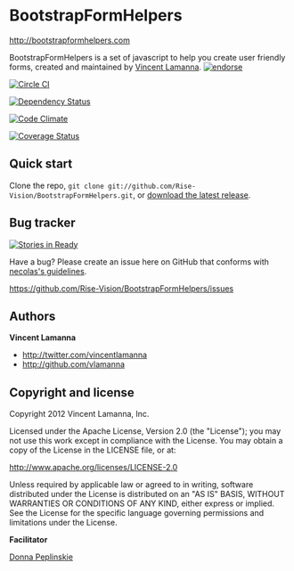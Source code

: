 BootstrapFormHelpers
====================
http://bootstrapformhelpers.com

BootstrapFormHelpers is a set of javascript to help you create user friendly forms, created and maintained by [Vincent Lamanna](http://twitter.com/vincentlamanna).
[![endorse](http://api.coderwall.com/Rise-Vision/endorsecount.png)](http://coderwall.com/vlamanna)

[![Circle CI](https://circleci.com/gh/Rise-Vision/BootstrapFormHelpers/tree/master.svg?style=svg)](https://circleci.com/gh/Rise-Vision/BootstrapFormHelpers/tree/master)

[![Dependency Status](https://gemnasium.com/Rise-Vision/BootstrapFormHelpers.png)](https://gemnasium.com/Rise-Vision/BootstrapFormHelpers)

[![Code Climate](https://codeclimate.com/repos/52843de889af7e5235035103/badges/47cfbe2b2dbfbf1cdf3d/gpa.png)](https://codeclimate.com/repos/52843de889af7e5235035103/feed)

[![Coverage Status](https://coveralls.io/repos/Rise-Vision/BootstrapFormHelpers/badge.png)](https://coveralls.io/r/Rise-Vision/BootstrapFormHelpers)


Quick start
-----------

Clone the repo, `git clone git://github.com/Rise-Vision/BootstrapFormHelpers.git`, or [download the latest release](https://github.com/Rise-Vision/BootstrapFormHelpers/zipball/master).



Bug tracker
-----------

[![Stories in Ready](https://badge.waffle.io/Rise-Vision/BootstrapFormHelpers.png)](http://waffle.io/Rise-Vision/BootstrapFormHelpers)

Have a bug? Please create an issue here on GitHub that conforms with [necolas's guidelines](https://github.com/necolas/issue-guidelines).

https://github.com/Rise-Vision/BootstrapFormHelpers/issues



Authors
-------

**Vincent Lamanna**

+ http://twitter.com/vincentlamanna
+ http://github.com/vlamanna



Copyright and license
---------------------

Copyright 2012 Vincent Lamanna, Inc.

Licensed under the Apache License, Version 2.0 (the "License");
you may not use this work except in compliance with the License.
You may obtain a copy of the License in the LICENSE file, or at:

   http://www.apache.org/licenses/LICENSE-2.0

Unless required by applicable law or agreed to in writing, software
distributed under the License is distributed on an "AS IS" BASIS,
WITHOUT WARRANTIES OR CONDITIONS OF ANY KIND, either express or implied.
See the License for the specific language governing permissions and
limitations under the License.

**Facilitator**

[Donna Peplinskie](https://github.com/donnapep "Donna Peplinskie")
